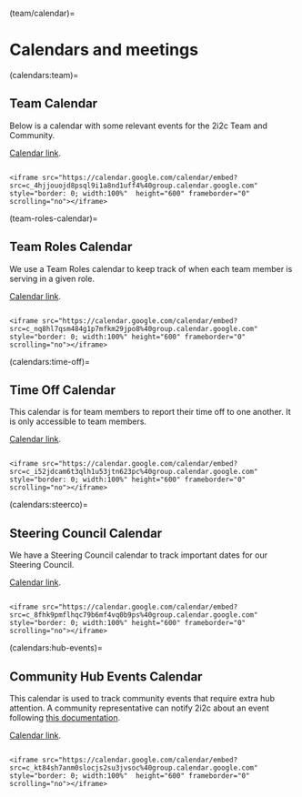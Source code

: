 (team/calendar)=
# Calendars and meetings

(calendars:team)=
## Team Calendar

Below is a calendar with some relevant events for the 2i2c Team and Community.

[Calendar link](https://calendar.google.com/calendar/embed?src=c_4hjjouojd8psql9i1a8nd1uff4%40group.calendar.google.com).

```{dropdown} Team Events calendar (times in UTC)

<iframe src="https://calendar.google.com/calendar/embed?src=c_4hjjouojd8psql9i1a8nd1uff4%40group.calendar.google.com" style="border: 0; width:100%"  height="600" frameborder="0" scrolling="no"></iframe>

```

(team-roles-calendar)=
## Team Roles Calendar

We use a Team Roles calendar to keep track of when each team member is serving in a given role.

[Calendar link](https://calendar.google.com/calendar/embed?src=c_nq8hl7qsm484g1p7mfkm29jpo8%40group.calendar.google.com).


```{dropdown} Team Roles calendar (times in UTC)

<iframe src="https://calendar.google.com/calendar/embed?src=c_nq8hl7qsm484g1p7mfkm29jpo8%40group.calendar.google.com" style="border: 0; width:100%" height="600" frameborder="0" scrolling="no"></iframe>

```

(calendars:time-off)=
## Time Off Calendar

This calendar is for team members to report their time off to one another.
It is only accessible to team members.

[Calendar link](https://calendar.google.com/calendar/embed?src=c_i52jdcam6t3qlh1u53jtn623pc%40group.calendar.google.com).

```{dropdown} Time Off calendar (times in UTC)

<iframe src="https://calendar.google.com/calendar/embed?src=c_i52jdcam6t3qlh1u53jtn623pc%40group.calendar.google.com" style="border: 0; width:100%" height="600" frameborder="0" scrolling="no"></iframe>

```

(calendars:steerco)=
## Steering Council Calendar

We have a Steering Council calendar to track important dates for our Steering Council.

[Calendar link](https://calendar.google.com/calendar/embed?src=c_8fhk9pmflhqc79b6mf4vq0b9ps%40group.calendar.google.com).

```{dropdown} Steering Council calendar (times in UTC)

<iframe src="https://calendar.google.com/calendar/embed?src=c_8fhk9pmflhqc79b6mf4vq0b9ps%40group.calendar.google.com" style="border: 0; width:100%" height="600" frameborder="0" scrolling="no"></iframe>

```

(calendars:hub-events)=
## Community Hub Events Calendar

This calendar is used to track community events that require extra hub
attention. A community representative can notify 2i2c about an event following
[this documentation](https://docs.2i2c.org/community/events/).

[Calendar link](https://calendar.google.com/calendar/embed?src=c_kt84sh7anm0slocjs2su3jvsoc%40group.calendar.google.com).

```{dropdown} Team Events calendar (times in UTC)

<iframe src="https://calendar.google.com/calendar/embed?src=c_kt84sh7anm0slocjs2su3jvsoc%40group.calendar.google.com" style="border: 0; width:100%"  height="600" frameborder="0" scrolling="no"></iframe>

```
